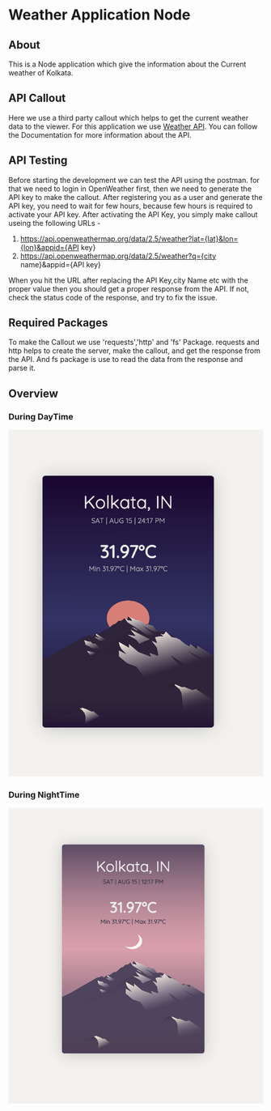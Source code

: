 # Weather Application Node

## About
This is a Node application which give the information about the Current weather of Kolkata. 


## API Callout
Here we use a third party callout which helps to get the current weather data to the viewer. For this application we use [Weather API](https://openweathermap.org/api).
You can follow the Documentation for more information about the API.

## API Testing
Before starting the development we can test the API using the postman. for that we need to login in OpenWeather first, then we need to generate the API key to make the callout.
After registering you as a user and generate the API key, you need to wait for few hours, because few hours is required to activate your API key.
After activating the API Key, you simply make callout useing the following URLs - 

1. https://api.openweathermap.org/data/2.5/weather?lat={lat}&lon={lon}&appid={API key}
2. https://api.openweathermap.org/data/2.5/weather?q={city name}&appid={API key}

When you hit the URL after replacing the API Key,city Name etc with the proper value then you should get a proper response from the API. If not, check the status code of the response, and try to fix the issue.


## Required Packages
To make the Callout we use 'requests','http' and 'fs' Package. requests and http helps to create the server, make the callout, and get the response from the API.
And fs package is use to read the data from the response and parse it.

## Overview
### During DayTime
<img src="https://github.com/shaswataddas/Weather_Application_Node/blob/main/Screenshot%202023-07-15%20at%2012.17.32%20PM.png"/>

### During NightTime
<img src="https://github.com/shaswataddas/Weather_Application_Node/blob/main/Screenshot%202023-07-15%20at%2012.17.57%20PM.png"/>
